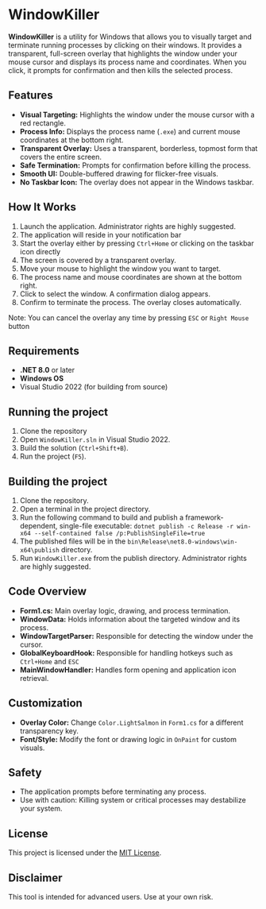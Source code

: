 # WindowKiller

**WindowKiller** is a utility for Windows that allows you to visually target and terminate running processes by clicking on their windows. It provides a transparent, full-screen overlay that highlights the window under your mouse cursor and displays its process name and coordinates. When you click, it prompts for confirmation and then kills the selected process.

## Features

- **Visual Targeting:** Highlights the window under the mouse cursor with a red rectangle.
- **Process Info:** Displays the process name (`.exe`) and current mouse coordinates at the bottom right.
- **Transparent Overlay:** Uses a transparent, borderless, topmost form that covers the entire screen.
- **Safe Termination:** Prompts for confirmation before killing the process.
- **Smooth UI:** Double-buffered drawing for flicker-free visuals.
- **No Taskbar Icon:** The overlay does not appear in the Windows taskbar.

## How It Works

1. Launch the application. Administrator rights are highly suggested.
2. The application will reside in your notification bar
3. Start the overlay either by pressing `Ctrl+Home` or clicking on the taskbar icon directly
4. The screen is covered by a transparent overlay.
5. Move your mouse to highlight the window you want to target.
6. The process name and mouse coordinates are shown at the bottom right.
7. Click to select the window. A confirmation dialog appears.
8. Confirm to terminate the process. The overlay closes automatically.

Note: You can cancel the overlay any time by pressing `ESC` or `Right Mouse` button

## Requirements

- **.NET 8.0** or later
- **Windows OS**
- Visual Studio 2022 (for building from source)

## Running the project
1. Clone the repository
2. Open `WindowKiller.sln` in Visual Studio 2022.
3. Build the solution (`Ctrl+Shift+B`).
4. Run the project (`F5`).

## Building the project

1. Clone the repository.
2. Open a terminal in the project directory.
3. Run the following command to build and publish a framework-dependent, single-file executable:
`dotnet publish -c Release -r win-x64 --self-contained false /p:PublishSingleFile=true`
4. The published files will be in the `bin\Release\net8.0-windows\win-x64\publish` directory.
5. Run `WindowKiller.exe` from the publish directory. Administrator rights are highly suggested.

## Code Overview

- **Form1.cs:** Main overlay logic, drawing, and process termination.
- **WindowData:** Holds information about the targeted window and its process.
- **WindowTargetParser:** Responsible for detecting the window under the cursor.
- **GlobalKeyboardHook:** Responsible for handling hotkeys such as `Ctrl+Home` and `ESC`
- **MainWindowHandler:** Handles form opening and application icon retrieval.

## Customization

- **Overlay Color:** Change `Color.LightSalmon` in `Form1.cs` for a different transparency key.
- **Font/Style:** Modify the font or drawing logic in `OnPaint` for custom visuals.

## Safety

- The application prompts before terminating any process.
- Use with caution: Killing system or critical processes may destabilize your system.

## License

This project is licensed under the [MIT License](LICENSE.txt).

## Disclaimer

This tool is intended for advanced users. Use at your own risk.